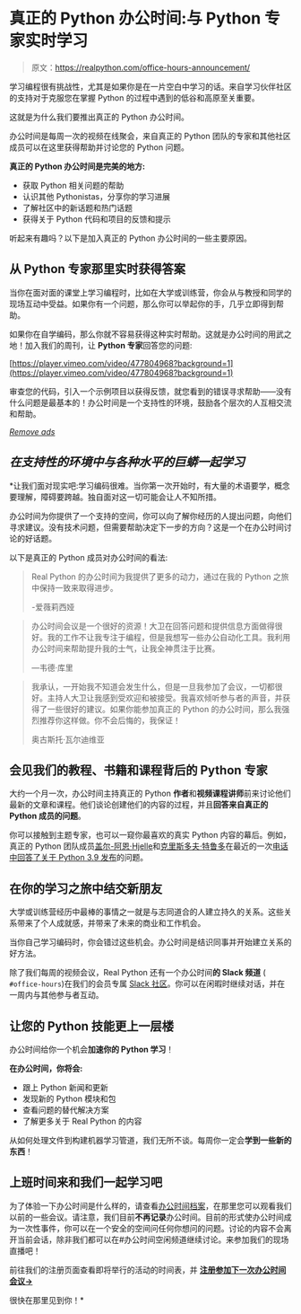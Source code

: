 # 真正的 Python 办公时间:与 Python 专家实时学习

> 原文：<https://realpython.com/office-hours-announcement/>

学习编程很有挑战性，尤其是如果你是在一片空白中学习的话。来自学习伙伴社区的支持对于克服您在掌握 Python 的过程中遇到的低谷和高原至关重要。

这就是为什么我们要推出真正的 Python 办公时间。

办公时间是每周一次的视频在线聚会，来自真正的 Python 团队的专家和其他社区成员可以在这里获得帮助并讨论您的 Python 问题。

**真正的 Python 办公时间是完美的地方:**

*   获取 Python 相关问题的帮助
*   认识其他 Pythonistas，分享你的学习进展
*   了解社区中的新话题和热门话题
*   获得关于 Python 代码和项目的反馈和提示

听起来有趣吗？以下是加入真正的 Python 办公时间的一些主要原因。

## 从 Python 专家那里实时获得答案

当你在面对面的课堂上学习编程时，比如在大学或训练营，你会从与教授和同学的现场互动中受益。如果你有一个问题，那么你可以举起你的手，几乎立即得到帮助。

如果你在自学编码，那么你就不容易获得这种实时帮助。这就是办公时间的用武之地！加入我们的周刊，让 **Python 专家**回答您的问题:

[https://player.vimeo.com/video/477804968?background=1](https://player.vimeo.com/video/477804968?background=1)

审查您的代码，引入一个示例项目以获得反馈，就您看到的错误寻求帮助——没有什么问题是最基本的！办公时间是一个支持性的环境，鼓励各个层次的人互相交流和帮助。

[*Remove ads*](/account/join/)

## *在支持性的环境中与各种水平的巨蟒一起学习*

 *让我们面对现实吧:学习编码很难。当你第一次开始时，有大量的术语要学，概念要理解，障碍要跨越。独自面对这一切可能会让人不知所措。

办公时间为你提供了一个支持的空间，你可以向了解你经历的人提出问题，向他们寻求建议。没有技术问题，但需要帮助决定下一步的方向？这是一个在办公时间讨论的好话题。

以下是真正的 Python 成员对办公时间的看法:

> Real Python 的办公时间为我提供了更多的动力，通过在我的 Python 之旅中保持一致来取得进步。
> 
> -爱薇莉西娅

> 办公时间会议是一个很好的资源！大卫在回答问题和提供信息方面做得很好。我的工作不让我专注于编程，但是我想写一些办公自动化工具。我利用办公时间来帮助提升我的士气，让我全神贯注于比赛。
> 
> —韦德·库里

> 我承认，一开始我不知道会发生什么，但是一旦我参加了会议，一切都很好。主持人大卫让我感到受欢迎和被接受。我喜欢倾听参与者的声音，并获得了一些很好的建议。如果你能参加真正的 Python 的办公时间，那么我强烈推荐你这样做。你不会后悔的，我保证！
> 
> 奥古斯托·瓦尔迪维亚

## 会见我们的教程、书籍和课程背后的 Python 专家

大约一个月一次，办公时间主持真正的 Python **作者**和**视频课程讲师**前来讨论他们最新的文章和课程。他们谈论创建他们的内容的过程，并且**回答来自真正的 Python 成员的问题**。

你可以接触到主题专家，也可以一窥你最喜欢的真实 Python 内容的幕后。例如，真正的 Python 团队成员[盖尔-阿恩·Hjelle](https://realpython.com/team/gahjelle/)和[克里斯多夫·特鲁多](https://realpython.com/team/ctrudeau/)在最近的一次[电话中回答了关于 Python 3.9 发布](https://realpython.com/lessons/office-hours-2020-10-21/)的问题。

## 在你的学习之旅中结交新朋友

大学或训练营经历中最棒的事情之一就是与志同道合的人建立持久的关系。这些关系带来了个人成就感，并带来了未来的商业和工作机会。

当你自己学习编码时，你会错过这些机会。办公时间是结识同事并开始建立关系的好方法。

除了我们每周的视频会议，Real Python 还有一个办公时间**的 Slack 频道** ( `#office-hours`)在我们的会员专属 [Slack 社区](https://realpython.com/community/)。你可以在闲暇时继续对话，并在一周内与其他参与者互动。

## 让您的 Python 技能更上一层楼

办公时间给你一个机会**加速你的 Python 学习**！

**在办公时间，你将会:**

*   跟上 Python 新闻和更新
*   发现新的 Python 模块和包
*   查看问题的替代解决方案
*   了解更多关于 Real Python 的内容

从如何处理文件到构建机器学习管道，我们无所不谈。每周你一定会**学到一些新的东西**！

## 上班时间来和我们一起学习吧

为了体验一下办公时间是什么样的，请查看[办公时间档案](https://realpython.com/courses/office-hours/)，在那里您可以观看我们以前的一些会议。请注意，我们目前**不再记录**办公时间。目前的形式使办公时间成为一次性事件，你可以在一个安全的空间问任何你想问的问题。讨论的内容不会离开当前会话，除非我们都可以在#办公时间空闲频道继续讨论。来参加我们的现场直播吧！

前往我们的注册页面查看即将举行的活动的时间表，并 [**注册参加下一次办公时间会议→**](https://realpython.com/office-hours/)

很快在那里见到你！*